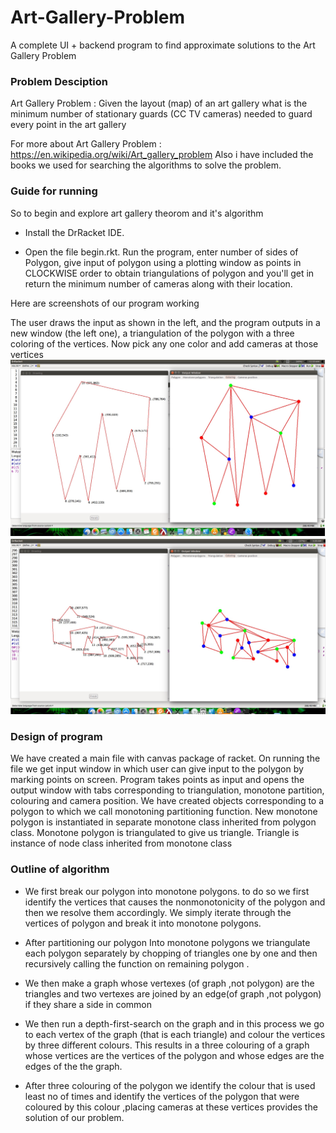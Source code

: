 # Art-Gallery-Problem
A complete UI + backend program to find approximate solutions to the Art Gallery Problem

### Problem Desciption
Art Gallery Problem : 
Given the layout (map) of an art gallery what is the minimum number of stationary guards (CC TV cameras) needed to guard every point in the art gallery

For more about Art Gallery Problem :
https://en.wikipedia.org/wiki/Art_gallery_problem
Also i have included the books we used for searching the algorithms to solve the problem.

### Guide for running
So to begin and explore art gallery theorom and it's algorithm

* Install the DrRacket IDE.

* Open the file begin.rkt. Run the program, enter number of sides of Polygon, give input of polygon using a plotting window as points in CLOCKWISE order to obtain triangulations of polygon and you'll get in return the minimum number of cameras along with their location.


Here are screenshots of our program working

The user draws the input as shown in the left, and the program outputs in a new window (the left one), a triangulation of the polygon with a three coloring of the vertices. Now pick any one color and add cameras at those vertices
![Art Gallery Screenshot](ArtGallery-1.png)
![Art Gallery Screenshot](ArtGallery-2.png)

### Design of program
We have created a main file with canvas package of racket. On running the file we get input window in which user can
give input to the polygon by marking points on screen. Program takes points as input and opens the output window
with tabs corresponding to triangulation, monotone partition, colouring and camera position. We have created objects
corresponding to a polygon to which we call monotoning partitioning function. New monotone polygon is instantiated
in separate monotone class inherited from polygon class. Monotone polygon is triangulated to give us triangle.
Triangle is instance of node class inherited from monotone class


### Outline of algorithm
* We first break our polygon into monotone polygons. to do so we first identify the vertices that causes the nonmonotonicity of the polygon and then we resolve them accordingly. We simply iterate through the vertices of polygon
and break it into monotone polygons.

* After partitioning our polygon Into monotone polygons we triangulate each polygon separately by chopping of
triangles one by one and then recursively calling the function on remaining polygon .

* We then make a graph whose vertexes (of graph ,not polygon) are the triangles and two vertexes are joined by an
edge(of graph ,not polygon) if they share a side in common

* We then run a depth-first-search on the graph and in this process we go to each vertex of the graph (that is each
triangle) and colour the vertices by three different colours. This results in a three colouring of a graph whose vertices
are the vertices of the polygon and whose edges are the edges of the the graph.

* After three colouring of the polygon we identify the colour that is used least no of times and identify the vertices of
the polygon that were coloured by this colour ,placing cameras at these vertices provides the solution of our problem.
